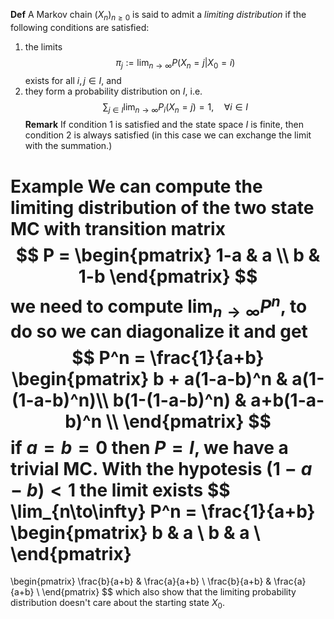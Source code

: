 **Def** A Markov chain $(X_n)_{n\geq0}$ is said to admit a _limiting distribution_ if the following conditions are satisfied:
1. the limits
$$
\pi_j := \lim_{n\to\infty} P(X_n=j \vert X_0=i) 
$$
exists for all $i,j \in I$, and
2. they form a probability distribution on $I$, i.e.
$$
\sum_{j \in I} \lim_{n\to\infty} P_i(X_n=j) = 1, \quad \forall i \in I
$$
**Remark** If condition $1$ is satisfied and the state space $I$ is finite, then condition $2$ is always satisfied (in this case we can exchange the limit with the summation.)

**Example** We can compute the limiting distribution of the two state MC with transition matrix
$$
P =
\begin{pmatrix}
1-a & a \\
b & 1-b 
\end{pmatrix}
$$
we need to compute $\lim_{n\to\infty} P^n$, to do so we can diagonalize it and get
$$
P^n =
\frac{1}{a+b}
\begin{pmatrix}
b + a(1-a-b)^n & a(1-(1-a-b)^n)\\
b(1-(1-a-b)^n) & a+b(1-a-b)^n \\
\end{pmatrix}
$$
if $a=b=0$ then $P=I$, we have a trivial MC. With the hypotesis $(1-a-b) <1$ the limit exists 
$$
\lim_{n\to\infty} P^n = 
\frac{1}{a+b}
\begin{pmatrix}
b  & a \\
b & a \\
\end{pmatrix}
= 
\begin{pmatrix}
\frac{b}{a+b}  & \frac{a}{a+b} \\
\frac{b}{a+b}  & \frac{a}{a+b} \\
\end{pmatrix}
$$
which also show that the limiting probability distribution doesn't care about the starting state $X_0$.


